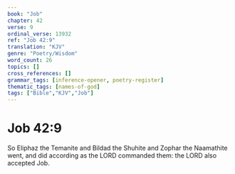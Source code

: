```yaml
---
book: "Job"
chapter: 42
verse: 9
ordinal_verse: 13932
ref: "Job 42:9"
translation: "KJV"
genre: "Poetry/Wisdom"
word_count: 26
topics: []
cross_references: []
grammar_tags: [inference-opener, poetry-register]
thematic_tags: [names-of-god]
tags: ["Bible","KJV","Job"]
---
```


# Job 42:9

So Eliphaz the Temanite and Bildad the Shuhite and Zophar the Naamathite went, and did according as the LORD commanded them: the LORD also accepted Job.
